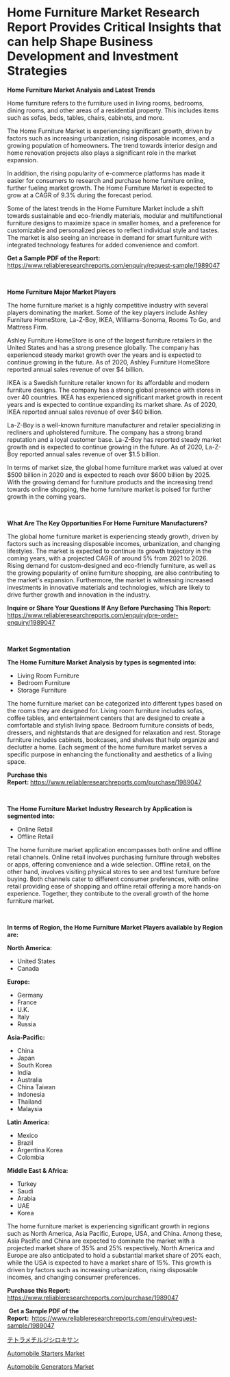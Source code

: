 <p><h1>Home Furniture Market Research Report Provides Critical Insights that can help Shape Business Development and Investment Strategies</h1></p><p><strong>Home Furniture Market Analysis and Latest Trends</strong></p>
<p><p>Home furniture refers to the furniture used in living rooms, bedrooms, dining rooms, and other areas of a residential property. This includes items such as sofas, beds, tables, chairs, cabinets, and more.</p><p>The Home Furniture Market is experiencing significant growth, driven by factors such as increasing urbanization, rising disposable incomes, and a growing population of homeowners. The trend towards interior design and home renovation projects also plays a significant role in the market expansion.</p><p>In addition, the rising popularity of e-commerce platforms has made it easier for consumers to research and purchase home furniture online, further fueling market growth. The Home Furniture Market is expected to grow at a CAGR of 9.3% during the forecast period.</p><p>Some of the latest trends in the Home Furniture Market include a shift towards sustainable and eco-friendly materials, modular and multifunctional furniture designs to maximize space in smaller homes, and a preference for customizable and personalized pieces to reflect individual style and tastes. The market is also seeing an increase in demand for smart furniture with integrated technology features for added convenience and comfort.</p></p>
<p><strong>Get a Sample PDF of the Report:&nbsp;</strong> <a href="https://www.reliableresearchreports.com/enquiry/request-sample/1989047">https://www.reliableresearchreports.com/enquiry/request-sample/1989047</a></p>
<p>&nbsp;</p>
<p><strong>Home Furniture Major Market Players</strong></p>
<p><p>The home furniture market is a highly competitive industry with several players dominating the market. Some of the key players include Ashley Furniture HomeStore, La-Z-Boy, IKEA, Williams-Sonoma, Rooms To Go, and Mattress Firm.</p><p>Ashley Furniture HomeStore is one of the largest furniture retailers in the United States and has a strong presence globally. The company has experienced steady market growth over the years and is expected to continue growing in the future. As of 2020, Ashley Furniture HomeStore reported annual sales revenue of over $4 billion.</p><p>IKEA is a Swedish furniture retailer known for its affordable and modern furniture designs. The company has a strong global presence with stores in over 40 countries. IKEA has experienced significant market growth in recent years and is expected to continue expanding its market share. As of 2020, IKEA reported annual sales revenue of over $40 billion.</p><p>La-Z-Boy is a well-known furniture manufacturer and retailer specializing in recliners and upholstered furniture. The company has a strong brand reputation and a loyal customer base. La-Z-Boy has reported steady market growth and is expected to continue growing in the future. As of 2020, La-Z-Boy reported annual sales revenue of over $1.5 billion.</p><p>In terms of market size, the global home furniture market was valued at over $500 billion in 2020 and is expected to reach over $600 billion by 2025. With the growing demand for furniture products and the increasing trend towards online shopping, the home furniture market is poised for further growth in the coming years.</p></p>
<p>&nbsp;</p>
<p><strong>What Are The Key Opportunities For Home Furniture Manufacturers?</strong></p>
<p><p>The global home furniture market is experiencing steady growth, driven by factors such as increasing disposable incomes, urbanization, and changing lifestyles. The market is expected to continue its growth trajectory in the coming years, with a projected CAGR of around 5% from 2021 to 2026. Rising demand for custom-designed and eco-friendly furniture, as well as the growing popularity of online furniture shopping, are also contributing to the market's expansion. Furthermore, the market is witnessing increased investments in innovative materials and technologies, which are likely to drive further growth and innovation in the industry.</p></p>
<p><strong>Inquire or Share Your Questions If Any Before Purchasing This Report:</strong> <a href="https://www.reliableresearchreports.com/enquiry/pre-order-enquiry/1989047">https://www.reliableresearchreports.com/enquiry/pre-order-enquiry/1989047</a></p>
<p>&nbsp;</p>
<p><strong>Market Segmentation</strong></p>
<p><strong>The Home Furniture Market Analysis by types is segmented into:</strong></p>
<p><ul><li>Living Room Furniture</li><li>Bedroom Furniture</li><li>Storage Furniture</li></ul></p>
<p><p>The home furniture market can be categorized into different types based on the rooms they are designed for. Living room furniture includes sofas, coffee tables, and entertainment centers that are designed to create a comfortable and stylish living space. Bedroom furniture consists of beds, dressers, and nightstands that are designed for relaxation and rest. Storage furniture includes cabinets, bookcases, and shelves that help organize and declutter a home. Each segment of the home furniture market serves a specific purpose in enhancing the functionality and aesthetics of a living space.</p></p>
<p><strong>Purchase this Report:&nbsp;</strong><a href="https://www.reliableresearchreports.com/purchase/1989047">https://www.reliableresearchreports.com/purchase/1989047</a></p>
<p>&nbsp;</p>
<p><strong>The Home Furniture Market Industry Research by Application is segmented into:</strong></p>
<p><ul><li>Online Retail</li><li>Offline Retail</li></ul></p>
<p><p>The home furniture market application encompasses both online and offline retail channels. Online retail involves purchasing furniture through websites or apps, offering convenience and a wide selection. Offline retail, on the other hand, involves visiting physical stores to see and test furniture before buying. Both channels cater to different consumer preferences, with online retail providing ease of shopping and offline retail offering a more hands-on experience. Together, they contribute to the overall growth of the home furniture market.</p></p>
<p>&nbsp;</p>
<p><strong>In terms of Region, the Home Furniture Market Players available by Region are:</strong></p>
<p>
    <p> <strong> North America: </strong>
        <ul>
            <li>United States</li>
            <li>Canada</li>
        </ul>
        </p> 
    <p> <strong> Europe: </strong>
        <ul>
            <li>Germany</li>
            <li>France</li>
            <li>U.K.</li>
            <li>Italy</li>
            <li>Russia</li>
        </ul>
        </p> 
    <p> <strong> Asia-Pacific: </strong>
        <ul>
            <li>China</li>
            <li>Japan</li>
            <li>South Korea</li>
            <li>India</li>
            <li>Australia</li>
            <li>China Taiwan</li>
            <li>Indonesia</li>
            <li>Thailand</li>
            <li>Malaysia</li>
        </ul>
        </p> 
    <p> <strong> Latin America: </strong>
        <ul>
            <li>Mexico</li>
            <li>Brazil</li>
            <li>Argentina Korea</li>
            <li>Colombia</li>
        </ul>
        </p> 
    <p> <strong> Middle East & Africa: </strong>
        <ul>
            <li>Turkey</li>
            <li>Saudi</li>
            <li>Arabia</li>
            <li>UAE</li>
            <li>Korea</li>
        </ul>
    </p>
    </p>
<p><p>The home furniture market is experiencing significant growth in regions such as North America, Asia Pacific, Europe, USA, and China. Among these, Asia Pacific and China are expected to dominate the market with a projected market share of 35% and 25% respectively. North America and Europe are also anticipated to hold a substantial market share of 20% each, while the USA is expected to have a market share of 15%. This growth is driven by factors such as increasing urbanization, rising disposable incomes, and changing consumer preferences.</p></p>
<p><strong>Purchase this Report: </strong><a href="https://www.reliableresearchreports.com/purchase/1989047">https://www.reliableresearchreports.com/purchase/1989047</a></p>
<p>&nbsp;<strong>Get a Sample PDF of the Report:&nbsp;&nbsp;</strong><a href="https://www.reliableresearchreports.com/enquiry/request-sample/1989047">https://www.reliableresearchreports.com/enquiry/request-sample/1989047</a></p>
<p><strong></strong></p>
<p><p><a href="https://medium.com/@addyserr7687/%E5%9B%9B%E3%83%A1%E3%83%81%E3%83%AB%E3%82%B8%E3%82%B7%E3%83%AD%E3%82%AD%E3%82%B5%E3%83%B3%E5%B8%82%E5%A0%B4-2031%E5%B9%B4%E3%81%BE%E3%81%A7%E3%81%AE%E3%83%88%E3%83%AC%E3%83%B3%E3%83%89-%E4%BA%88%E6%B8%AC-%E7%AB%B6%E4%BA%89%E5%88%86%E6%9E%90-97984df3baa4">テトラメチルジシロキサン</a></p><p><a href="https://iodized-pantydraco-05c.notion.site/Automobile-Starters-Market-Analysis-and-Market-Size-Global-Industry-Overview-Market-Segmentation-a-3e35853123c54c0abce3c08c9fe5e241">Automobile Starters Market</a></p><p><a href="https://three-jumbo-f6d.notion.site/Automobile-Generators-Market-Centers-on-Aspects-such-as-Market-Growth-Market-Share-Market-Opportun-01109e2442a041d296d86c469a7b7071">Automobile Generators Market</a></p></p>